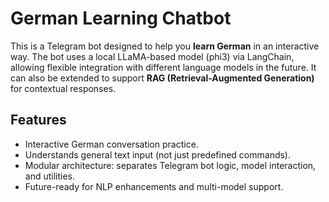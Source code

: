 # German Learning Chatbot

This is a Telegram bot designed to help you **learn German** in an interactive way. The bot uses a local LLaMA-based model (phi3) via LangChain, allowing flexible integration with different language models in the future. It can also be extended to support **RAG (Retrieval-Augmented Generation)** for contextual responses.

## Features

- Interactive German conversation practice.
- Understands general text input (not just predefined commands).
- Modular architecture: separates Telegram bot logic, model interaction, and utilities.
- Future-ready for NLP enhancements and multi-model support.

